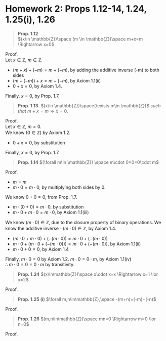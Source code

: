 # Homework 2: Props 1.12-14, 1.24, 1.25(i), 1.26

> **Prop. 1.12**  
> $(x\in \mathbb{Z})\space (m \in \mathbb{Z})\space m+x=m \Rightarrow x=0$

Proof.  
Let $x\in \mathbb{Z}$, $m\in \mathbb{Z}$.  
- $(m+x)+(-m)=m+(-m)$, by adding the additive inverse (-m) to both sides
- $(m+(-m))+x=m+(-m)$, by Axiom 1.1(ii)
- $0+x=0$, by Axiom 1.4.

Finally, $x=0$, by Prop. 1.7. 

> **Prop. 1.13.**
> $(x\in \mathbb{Z})\space(\exists m\in \mathbb{Z})$ *such that* $m+x=m \Rightarrow x=0$.

Proof.  
Let $x\in \mathbb{Z}$, $m=0$.  
We know $(0\in \mathbb{Z})$ by Axiom 1.2.  
- $0+x=0$, by substitution

Finally, $x=0$, by Prop. 1.7.  

> **Prop. 1.14**
> $(\forall m\in \mathbb{Z}) \space m\cdot 0=0=0\cdot m$

Proof.  
- $m=m$
- $m\cdot0=m\cdot 0$, by multiplying both sides by $0$.

We know $0+0=0$, from Prop. 1.7.  
- $m\cdot(0+0)=m\cdot 0$, by substitution
- $m\cdot 0 + m\cdot 0=m\cdot 0$, by Axiom 1.1(iii)

We know $(m\cdot 0)\in \mathbb{Z}$, due to the closure property of binary operations.
We know the additive inverse $-(m\cdot 0)\in \mathbb{Z}$, by Axiom 1.4.
- $(m\cdot 0+m\cdot 0)+(-(m\cdot 0))=m\cdot 0+(-(m\cdot 0))$
- $m\cdot 0+(m\cdot 0+(-(m\cdot 0)))=m\cdot 0+(-(m\cdot 0))$, by Axiom 1.1(ii)
- $m\cdot 0+0=0$, by Axiom 1.4

Finally, $m\cdot 0=0$ by Axiom 1.2.
$m\cdot 0=0\cdot m$, by Axiom 1.1(iv)  
$\therefore m\cdot 0=0=0\cdot m$ by transitivity.  

> **Prop. 1.24**
> $(x\in\mathbb{Z})\space x\cdot x=x \Rightarrow x=1 \lor x=2$

Proof.

> **Prop. 1.25 (i)**
> $\forall m,n\in\mathbb{Z},\space -(m+n)=(-m)+(-n)$ 

Proof.

> **Prop. 1.26**
> $(m,n\in\mathbb{Z})\space mn=0 \Rightarrow m=0 \lor n=0$

Proof.